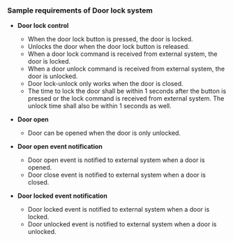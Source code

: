 ### Sample requirements of Door lock system

* **Door lock control**
    - When the door lock button is pressed, the door is locked.
    - Unlocks the door when the door lock button is released.
    - When a door lock command is received from external system, the door is locked.
    - When a door unlock command is received from external system, the door is unlocked.
    - Door lock-unlock only works when the door is closed.
    - The time to lock the door shall be within 1 seconds after the button is pressed or the lock command is received from external system. The unlock time shall also be within 1 seconds as well.

* **Door open**
    - Door can be opened when the door is only unlocked.

* **Door open event notification**
    - Door open event is notified to external system when a door is opened.
    - Door close event is notified to external system when a door is closed.

* **Door locked event notification**
    - Door locked event is notified to external system when a door is locked.
    - Door unlocked event is notified to external system when a door is unlocked.  
